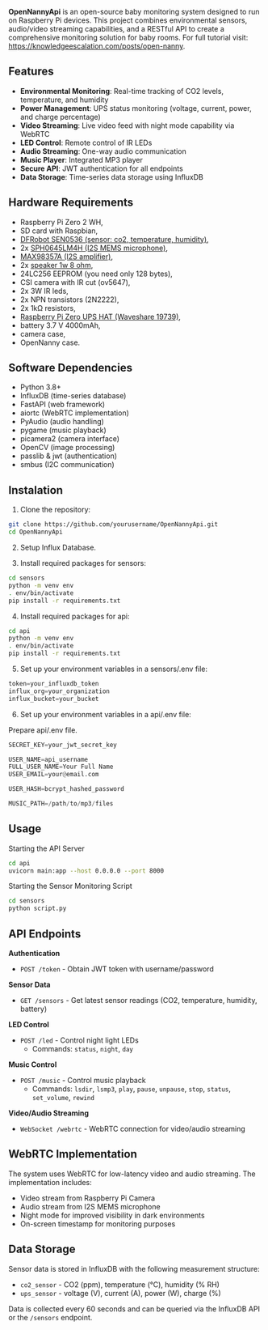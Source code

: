 **OpenNannyApi** is an open-source baby monitoring system designed to run on Raspberry Pi devices. This project combines environmental sensors, audio/video streaming capabilities, and a RESTful API to create a comprehensive monitoring solution for baby rooms. For full tutorial visit: https://knowledgeescalation.com/posts/open-nanny.

## Features
- **Environmental Monitoring**: Real-time tracking of CO2 levels, temperature, and humidity
- **Power Management**: UPS status monitoring (voltage, current, power, and charge percentage)
- **Video Streaming**: Live video feed with night mode capability via WebRTC
- **LED Control**: Remote control of IR LEDs
- **Audio Streaming**: One-way audio communication
- **Music Player**: Integrated MP3 player
- **Secure API**: JWT authentication for all endpoints
- **Data Storage**: Time-series data storage using InfluxDB

## Hardware Requirements

- Raspberry Pi Zero 2 WH,
- SD card with Raspbian,
- [DFRobot SEN0536 (sensor: co2, temperature, humidity)](https://wiki.dfrobot.com/SKU_SEN0536_Gravity_SCD41_Infrared_CO2_Sensor#target_9),
- 2x [SPH0645LM4H (I2S MEMS microphone)](https://learn.adafruit.com/adafruit-i2s-mems-microphone-breakout/raspberry-pi-wiring-test),
- [MAX98357A (I2S amplifier)](https://learn.adafruit.com/adafruit-max98357-i2s-class-d-mono-amp/raspberry-pi-wiring),
- 2x [speaker 1w 8 ohm](https://www.granvozchina.com/info/how-to-wire-speakers-in-parallel-series-and-98026087.html),
- 24LC256 EEPROM (you need only 128 bytes),
- CSI camera with IR cut (ov5647),
- 2x 3W IR leds,
- 2x NPN transistors (2N2222),
- 2x 1kΩ resistors,
- [Raspberry Pi Zero UPS HAT (Waveshare 19739)](https://www.waveshare.com/wiki/UPS_HAT_(C)),
- battery 3.7 V 4000mAh,
- camera case,
- OpenNanny case.

## Software Dependencies

- Python 3.8+
- InfluxDB (time-series database)
- FastAPI (web framework)
- aiortc (WebRTC implementation)
- PyAudio (audio handling)
- pygame (music playback)
- picamera2 (camera interface)
- OpenCV (image processing)
- passlib & jwt (authentication)
- smbus (I2C communication)


## Instalation

1. Clone the repository:
```bash
git clone https://github.com/yourusername/OpenNannyApi.git
cd OpenNannyApi
```

2. Setup Influx Database.

3. Install required packages for sensors:
```bash
cd sensors
python -m venv env
. env/bin/activate
pip install -r requirements.txt
```

4. Install required packages for api:
```bash
cd api
python -m venv env
. env/bin/activate
pip install -r requirements.txt
```
5. Set up your environment variables in a sensors/.env file:
   
```python
token=your_influxdb_token
influx_org=your_organization
influx_bucket=your_bucket
```

6. Set up your environment variables in a api/.env file:

Prepare api/.env file.
```python
SECRET_KEY=your_jwt_secret_key

USER_NAME=api_username
FULL_USER_NAME=Your Full Name
USER_EMAIL=your@email.com

USER_HASH=bcrypt_hashed_password

MUSIC_PATH=/path/to/mp3/files
```

## Usage

Starting the API Server

```bash
cd api
uvicorn main:app --host 0.0.0.0 --port 8000
```

Starting the Sensor Monitoring Script
```bash
cd sensors
python script.py
```


## API Endpoints

**Authentication**
- `POST /token` - Obtain JWT token with username/password

**Sensor Data**
- `GET /sensors` - Get latest sensor readings (CO2, temperature, humidity, battery)

**LED Control**
- `POST /led` - Control night light LEDs
  - Commands: `status`, `night`, `day`

**Music Control**
- `POST /music` - Control music playback
  - Commands: `lsdir`, `lsmp3`, `play`, `pause`, `unpause`, `stop`, `status`, `set_volume`, `rewind`

**Video/Audio Streaming**
- `WebSocket /webrtc` - WebRTC connection for video/audio streaming

## WebRTC Implementation

The system uses WebRTC for low-latency video and audio streaming. The implementation includes:
- Video stream from Raspberry Pi Camera
- Audio stream from I2S MEMS microphone
- Night mode for improved visibility in dark environments
- On-screen timestamp for monitoring purposes

## Data Storage

Sensor data is stored in InfluxDB with the following measurement structure:
- `co2_sensor` - CO2 (ppm), temperature (°C), humidity (% RH)
- `ups_sensor` - voltage (V), current (A), power (W), charge (%)

Data is collected every 60 seconds and can be queried via the InfluxDB API or the `/sensors` endpoint.

